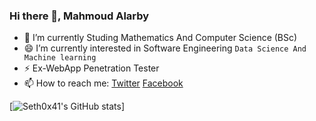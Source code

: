 

### Hi there 👋, Mahmoud Alarby


- 🌱 I’m currently Studing Mathematics And Computer Science (BSc) 
- 😄 I’m currently interested in Software Engineering `Data Science And Machine learning`
- ⚡ Ex-WebApp Penetration Tester
- 📫 How to reach me: [Twitter](https://www.twitter.com/Seth0x41) [Facebook](https://www.facebook.com/Seth0x41)  


[![Seth0x41's GitHub stats](https://github-readme-stats.vercel.app/api?username=seth0x41)]
